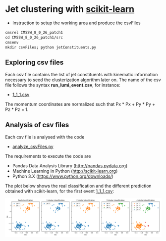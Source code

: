 # Jet clustering with [scikit-learn](http://scikit-learn.org)

-   Instruction to setup the working area and produce the csvFiles

~~~~~~~~~~~~~~~~~~~~~~~~~~~~~~~~~~~~~~~~~~~~~~~~~~~~~~~~~~~~~~~~~~~~~~~~~~~~~~~~
cmsrel CMSSW_8_0_26_patch1
cd CMSSW_8_0_26_patch1/src
cmsenv
mkdir csvFiles; python jetConstituents.py
~~~~~~~~~~~~~~~~~~~~~~~~~~~~~~~~~~~~~~~~~~~~~~~~~~~~~~~~~~~~~~~~~~~~~~~~~~~~~~~~

## Exploring csv files

Each csv file contains the list of jet constituents with kinematic information necessary to seed the clusterization algorithm later on. The name of the csv file follows the syntax **run_lumi_event.csv**, for instance: 

-   [1_1_1.csv](csvFiles/1_1_1.csv)

The momentum coordinates are normalized such that Px * Px + Py * Py + Pz * Pz = 1.

## Analysis of csv files

Each csv file is analysed with the code

-   [analyze_csvFiles.py](analyze_csvFiles.py)

The requirements to execute the code are

-   Pandas Data Analysis Library (http://pandas.pydata.org)
-   Machine Learning in Python (http://scikit-learn.org)
-   Python 3.X (https://www.python.org/downloads/)

The plot below shows the real classification and the different prediction obtained with scikit-learn, for the first event [1_1_1.csv](csvFiles/1_1_1.csv):

![](outPlots/1_1_1.png)
